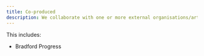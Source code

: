 ```yaml
---
title: Co-produced 
description: We collaborate with one or more external organisations/artists to deliver a project together. We will have a contract in place with agreed outcomes, milestones and deliverables for each party. 
---
```

 
This includes:

* Bradford Progress 
